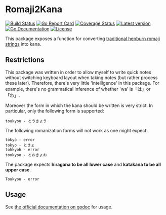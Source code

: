 # Romaji2Kana

[![Build Status](https://travis-ci.com/kinbiko/romaji2kana.svg?branch=master)](https://travis-ci.com/kinbiko/romaji2kana)
[![Go Report Card](https://goreportcard.com/badge/github.com/kinbiko/romaji2kana)](https://goreportcard.com/report/github.com/kinbiko/romaji2kana)
[![Coverage Status](https://coveralls.io/repos/github/kinbiko/romaji2kana/badge.svg)](https://coveralls.io/github/kinbiko/romaji2kana)
[![Latest version](https://img.shields.io/github/tag/kinbiko/romaji2kana.svg?label=latest%20version&style=flat)](https://github.com/kinbiko/romaji2kana/releases)
[![Go Documentation](http://img.shields.io/badge/godoc-documentation-blue.svg?style=flat)](http://godoc.org/github.com/kinbiko/romaji2kana)
[![License](https://img.shields.io/github/license/kinbiko/romaji2kana.svg?style=flat)](https://github.com/kinbiko/romaji2kana/blob/master/LICENSE)

This package exposes a function for converting [traditional hepburn romaji strings](https://en.wikipedia.org/wiki/Hepburn_romanization) into kana.

## Restrictions

This package was written in order to allow myself to write quick notes without switching keyboard layout when taking notes (but rather process these later).
Therefore, there's very little 'intelligence' in this package.
For example, there's no grammatical inference of whether 'wa' is「は」or 「わ」.

Moreover the form in which the kana should be written is very strict.
In particular, only the following form is supported:

```
toukyou - とうきょう
```

The following romanization forms will not work as one might expect:

```
tōkyō - error
tokyo - ときょ
tohkyoh - error
tookyoo - とおきょお
```

The package expects **hiragana to be all lower case** and **katakana to be all upper case**.

```
Toukyou - error
```

## Usage

See [the official documentation on godoc](https://godoc.org/github.com/kinbiko/romaji2kana) for usage.
